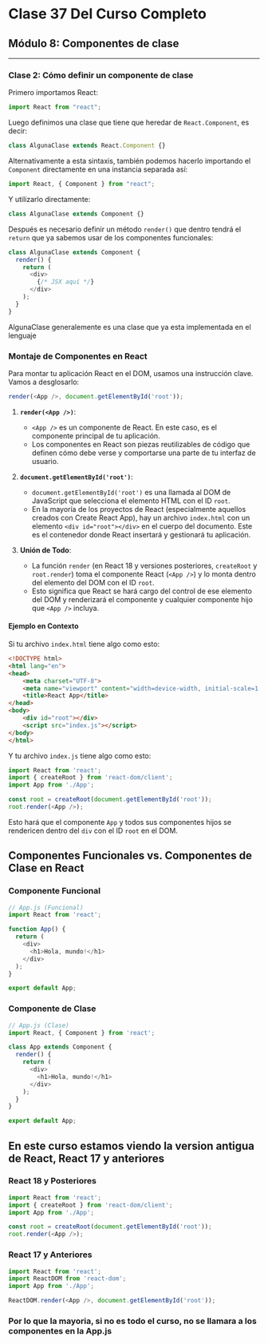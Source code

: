 # Clase 37 Del Curso Completo

## Módulo 8: Componentes de clase

---

### Clase 2: Cómo definir un componente de clase

Primero importamos React:
```javascript
import React from "react";
```

Luego definimos una clase que tiene que heredar de `React.Component`, es decir:
```javascript
class AlgunaClase extends React.Component {}
```

Alternativamente a esta sintaxis, también podemos hacerlo importando el `Component` directamente en una instancia separada así:
```javascript
import React, { Component } from "react";
```

Y utilizarlo directamente:
```javascript
class AlgunaClase extends Component {}
```

Después es necesario definir un método `render()` que dentro tendrá el `return` que ya sabemos usar de los componentes funcionales:
```javascript
class AlgunaClase extends Component {
  render() {
    return (
      <div>
        {/* JSX aquí */}
      </div>
    );
  }
}
```

AlgunaClase generalemente es una clase que ya esta implementada en el lenguaje

### Montaje de Componentes en React

Para montar tu aplicación React en el DOM, usamos una instrucción clave. Vamos a desglosarlo:

```javascript
render(<App />, document.getElementById('root'));
```

1. **`render(<App />)`**:
   - `<App />` es un componente de React. En este caso, es el componente principal de tu aplicación.
   - Los componentes en React son piezas reutilizables de código que definen cómo debe verse y comportarse una parte de tu interfaz de usuario.

2. **`document.getElementById('root')`**:
   - `document.getElementById('root')` es una llamada al DOM de JavaScript que selecciona el elemento HTML con el ID `root`.
   - En la mayoría de los proyectos de React (especialmente aquellos creados con Create React App), hay un archivo `index.html` con un elemento `<div id="root"></div>` en el cuerpo del documento. Este es el contenedor donde React insertará y gestionará tu aplicación.

3. **Unión de Todo**:
   - La función `render` (en React 18 y versiones posteriores, `createRoot` y `root.render`) toma el componente React (`<App />`) y lo monta dentro del elemento del DOM con el ID `root`.
   - Esto significa que React se hará cargo del control de ese elemento del DOM y renderizará el componente y cualquier componente hijo que `<App />` incluya.

#### Ejemplo en Contexto
Si tu archivo `index.html` tiene algo como esto:

```html
<!DOCTYPE html>
<html lang="en">
<head>
    <meta charset="UTF-8">
    <meta name="viewport" content="width=device-width, initial-scale=1.0">
    <title>React App</title>
</head>
<body>
    <div id="root"></div>
    <script src="index.js"></script>
</body>
</html>
```

Y tu archivo `index.js` tiene algo como esto:

```javascript
import React from 'react';
import { createRoot } from 'react-dom/client';
import App from './App';

const root = createRoot(document.getElementById('root'));
root.render(<App />);
```

Esto hará que el componente `App` y todos sus componentes hijos se rendericen dentro del `div` con el ID `root` en el DOM.

## Componentes Funcionales vs. Componentes de Clase en React

### Componente Funcional

```javascript
// App.js (Funcional)
import React from 'react';

function App() {
  return (
    <div>
      <h1>Hola, mundo!</h1>
    </div>
  );
}

export default App;
```

### Componente de Clase

```javascript
// App.js (Clase)
import React, { Component } from 'react';

class App extends Component {
  render() {
    return (
      <div>
        <h1>Hola, mundo!</h1>
      </div>
    );
  }
}

export default App;
```




## En este curso estamos viendo la version antigua de React, React 17 y anteriores

### React 18 y Posteriores

```javascript
import React from 'react';
import { createRoot } from 'react-dom/client';
import App from './App';

const root = createRoot(document.getElementById('root'));
root.render(<App />);
```

### React 17 y Anteriores

```javascript
import React from 'react';
import ReactDOM from 'react-dom';
import App from './App';

ReactDOM.render(<App />, document.getElementById('root'));
```

### Por lo que la mayoria, si no es todo el curso, no se llamara a los componentes en la App.js

